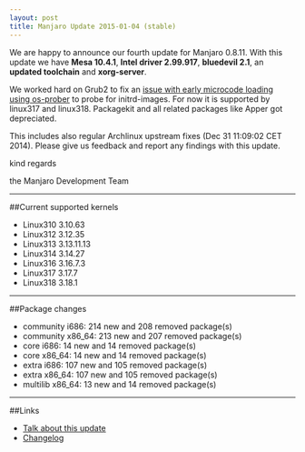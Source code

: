 ```yaml
---
layout: post
title: Manjaro Update 2015-01-04 (stable)
---
```


We are happy to announce our fourth update for Manjaro 0.8.11.
With this update we have **Mesa 10.4.1**, **Intel driver 2.99.917**, **bluedevil 2.1**, an **updated toolchain** and **xorg-server**.

We worked hard on Grub2 to fix an [issue with early microcode loading using os-prober](https://bugs.archlinux.org/task/43254) to probe for initrd-images. For now it is supported by linux317 and linux318. Packagekit and all related packages like Apper got depreciated.

This includes also regular Archlinux upstream fixes (Dec 31 11:09:02 CET 2014).
Please give us feedback and report any findings with this update.

kind regards

the Manjaro Development Team

----

##Current supported kernels

* Linux310 3.10.63
* Linux312 3.12.35
* Linux313 3.13.11.13
* Linux314 3.14.27
* Linux316 3.16.7.3
* Linux317 3.17.7
* Linux318 3.18.1

----

##Package changes

* community i686:  214 new and 208 removed package(s)
* community x86_64:  213 new and 207 removed package(s)
* core i686:  14 new and 14 removed package(s)
* core x86_64:  14 new and 14 removed package(s)
* extra i686:  107 new and 105 removed package(s)
* extra x86_64:  107 new and 105 removed package(s)
* multilib x86_64:  13 new and 14 removed package(s)

----

##Links

* [Talk about this update](https://forum.manjaro.org/index.php?topic=19314.0)
* [Changelog](https://lists.manjaro.org/pipermail/manjaro-packages/Week-of-Mon-20141229/002265.html)
